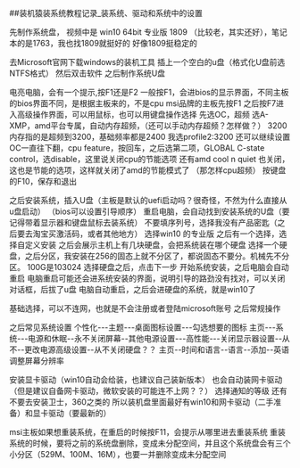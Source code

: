 ##装机猿装系统教程记录_装系统、驱动和系统中的设置


先制作系统盘，
视频中是 win10 64bit 专业版 1809 （比较老，其实还好），笔记本的是1763，我也找1809就挺好的
好像1809挺稳定的

去Microsoft官网下载windows的装机工具
插上一个空白的u盘（格式化U盘前选NTFS格式）
然后双击软件
之后制作系统U盘

电亮电脑，会有一个提示,按F1还是F2
一般按F1，会进bios的显示界面，不同主板的bios界面不同，是根据主板来的，不是cpu
msi品牌的主板先按F1
之后按F7进入高级操作界面，可以用鼠标，也可以用键盘操作选择
先选OC，超频
选A-XMP，amd平台专属，自动内存超频，（还可以手动内存超频？怎样做？）
3200内存指的是超频到3200，基础频率都是2400
我选profile2:3200
还可以继续设置
OC一直往下翻，cpu feature，按回车，之后选第二项，GLOBAL C-state control，选disable，这里说关闭cpu的节能选项
还有amd cool n quiet 也关闭，这也是节能的选项，这样就关闭了amd的节能模式了
（那怎样cpu超频）
按键盘的F10，保存和退出

之后安装系统，插入U盘（主板是默认的uefi启动吗？很奇怪，不然为什么直接从u盘启动）
（bios可以设置引导顺序）
重启电脑，会自动找到安装系统的U盘（要记得带着显示器和键盘鼠标去装系统）
不要填序列号，选择我没有产品密匙（之后要去淘宝买激活码，或者其他地方）
选择win10 的专业版
之后有一个选择，选择自定义安装
之后会展示主机上有几块硬盘，会把系统装在哪个硬盘
选择一个硬盘，之后分区，我安装在256的固态上就不分区了，都说固态不要分。机械先不分区。
100G是103024
选择硬盘之后，点击下一步
开始系统安装，之后电脑会自动重启
电脑重启可能还会进系统安装的界面，说明引导的路劲没有找对，可以关闭对话框，后拔了u盘
电脑自动重启，之后会进硬盘的系统，就是win10了

基础选择，可以不连网，也就是不会注册或者登陆microsoft账号
之后常规操作

之后常见系统设置
个性化---主题---桌面图标设置---勾选想要的图标
主页---系统---电源和休眠--永不关闭屏幕--其他电源设置---高性能---关闭显示器设置--从不--更改电源高级设置--从不关闭硬盘？？
主页--时间和语言--语言--添加--英语
调整屏幕分辨率

安装显卡驱动（win10自动会给装，也建议自己装新版本）
也会自动装网卡驱动（但是建议自备网卡驱动，微软安装的可能连不上网？？）
选择通知的等级
还有不要去安装卫士，360之类的
所以装机盘里面最好有win10和网卡驱动（二手准备）和显卡驱动（要最新的）

msi主板如果想重装系统，在重启的时候按F11，会提示从哪里进去重装系统
重装系统的时候，要将之前的系统盘删除，变成未分配空间，并且这个系统盘会有三个小分区（529M、100M、16M），也要一并删除变成未分配空间






